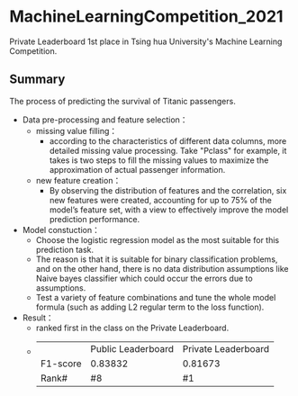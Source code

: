 # MachineLearningCompetition_2021
Private Leaderboard 1st place in Tsing hua University's Machine Learning Competition.

## Summary
The process of predicting the survival of Titanic passengers.
- Data pre-processing and feature selection：
  - missing value filling：
    - according to the characteristics of different data columns, more detailed missing value processing. Take "Pclass" for example, it takes is two steps to fill the missing values to maximize the approximation of actual passenger information. 
  - new feature creation：
    -  By observing the distribution of features and the correlation, six new features were created, accounting for up to 75% of the model’s feature set, with a view to effectively improve the model prediction performance.
- Model constuction：
  -  Choose the logistic regression model as the most suitable for this prediction task.
  -  The reason is that it is suitable for binary classification problems, and on the other hand, there is no data distribution assumptions like Naive bayes classifier which could occur the errors due to assumptions.
  -  Test a variety of feature combinations and tune the whole model formula (such as adding L2 regular term to the loss function).
-  Result：
    -  ranked first in the class on the Private Leaderboard.
    -  <table>
    <tr>
      <td> </td>
      <td>Public Leaderboard</td>
      <td>Private Leaderboard</td>
    </tr>
    <tr>
      <td> F1-score </td>
      <td> 0.83832 </td>
      <td> 0.81673 </td>
    </tr>
    <tr>
      <td> Rank# </td>
      <td> #8 </td>
      <td> #1 </td>
    </tr>
    </table>
